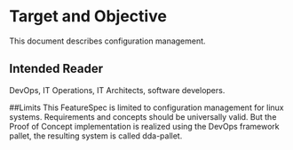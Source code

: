 # Target and Objective
This document describes configuration management. 

## Intended Reader
DevOps, IT Operations, IT Architects, software developers.

##Limits
This FeatureSpec is limited to configuration management for linux systems. Requirements and concepts should be universally valid. But the Proof of Concept implementation is realized using the DevOps framework pallet, the resulting system is called dda-pallet.
